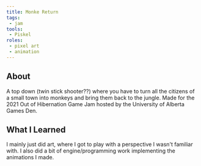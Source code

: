 ```yaml
---
title: Monke Return
tags:
 - jam
tools:
 - Piskel
roles:
 - pixel art
 - animation
---
```


## About
A top down (twin stick shooter??) where you have to turn all the citizens of a small town into monkeys and bring them back to the jungle. Made for the 2021 Out of Hibernation Game Jam hosted by the University of Alberta Games Den.

## What I Learned
I mainly just did art, where I got to play with a perspective I wasn't familiar with. I also did a bit of engine/programming work implementing the animations I made.